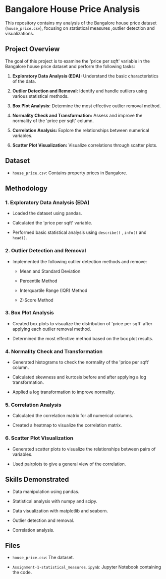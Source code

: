 # Bangalore House Price Analysis
This repository contains my analysis of the Bangalore house price dataset (`house_price.csv`), focusing on statistical measures ,outlier detection and visualizations.

## Project Overview
The goal of this project is to examine the 'price per sqft' variable in the Bangalore house price dataset and perform the following tasks:

1.  **Exploratory Data Analysis (EDA):** Understand the basic characteristics of the data.

2.  **Outlier Detection and Removal:** Identify and handle outliers using various statistical methods.

3.  **Box Plot Analysis:** Determine the most effective outlier removal method.

4.  **Normality Check and Transformation:** Assess and improve the normality of the 'price per sqft' column.

5.  **Correlation Analysis:** Explore the relationships between numerical variables.

6.  **Scatter Plot Visualization:** Visualize correlations through scatter plots.

## Dataset

* `house_price.csv`: Contains property prices in Bangalore.

## Methodology

### 1. Exploratory Data Analysis (EDA)

* Loaded the dataset using pandas.

* Calculated the 'price per sqft' variable.

* Performed basic statistical analysis using `describe()` , `info()` and `head()`.

### 2. Outlier Detection and Removal

* Implemented the following outlier detection methods and remove:
    
    * Mean and Standard Deviation
    
    * Percentile Method
    
    * Interquartile Range (IQR) Method
    
    * Z-Score Method
 
### 3. Box Plot Analysis

* Created box plots to visualize the distribution of 'price per sqft' after applying each outlier removal method.

* Determined the most effective method based on the box plot results.

### 4. Normality Check and Transformation

* Generated histograms to check the normality of the 'price per sqft' column.

* Calculated skewness and kurtosis before and after applying a log transformation.

* Applied a log transformation to improve normality.

### 5. Correlation Analysis

* Calculated the correlation matrix for all numerical columns.

* Created a heatmap to visualize the correlation matrix.

### 6. Scatter Plot Visualization

* Generated scatter plots to visualize the relationships between pairs of variables.

* Used pairplots to give a general view of the correlation.


## Skills Demonstrated

* Data manipulation using pandas.

* Statistical analysis with numpy and scipy.

* Data visualization with matplotlib and seaborn.

* Outlier detection and removal.

* Correlation analysis.


## Files

* `house_price.csv`: The dataset.

* `Assignment-1-statistical_measures.ipynb`: Jupyter Notebook containing the code.





